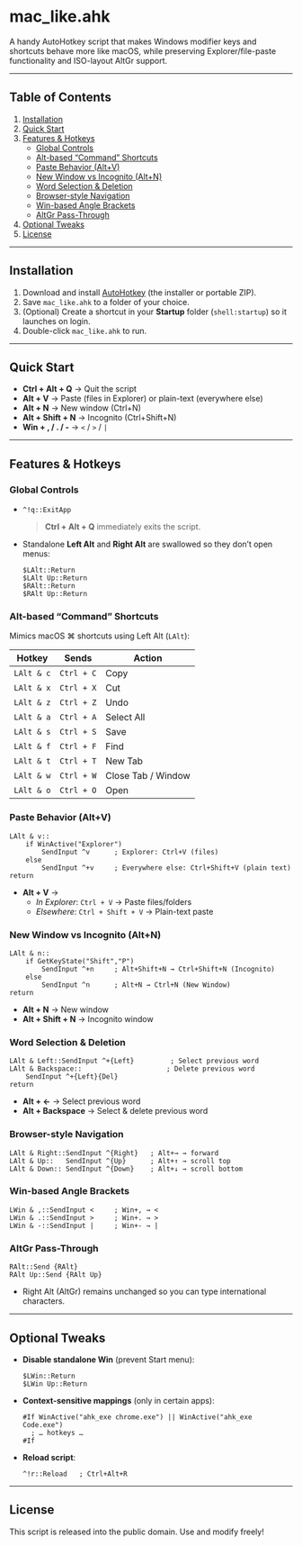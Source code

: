 # mac_like.ahk

A handy AutoHotkey script that makes Windows modifier keys and shortcuts behave more like macOS, while preserving Explorer/file-paste functionality and ISO-layout AltGr support.

---

## Table of Contents

1. [Installation](#installation)  
2. [Quick Start](#quick-start)  
3. [Features & Hotkeys](#features--hotkeys)  
   - [Global Controls](#global-controls)  
   - [Alt-based “Command” Shortcuts](#alt-based-command-shortcuts)  
   - [Paste Behavior (Alt+V)](#paste-behavior-altv)  
   - [New Window vs Incognito (Alt+N)](#new-window-vs-incognito-altn)  
   - [Word Selection & Deletion](#word-selection--deletion)  
   - [Browser-style Navigation](#browser-style-navigation)  
   - [Win-based Angle Brackets](#win-based-angle-brackets)  
   - [AltGr Pass-Through](#altgr-pass-through)  
4. [Optional Tweaks](#optional-tweaks)  
5. [License](#license)

---

## Installation

1. Download and install [AutoHotkey](https://www.autohotkey.com/) (the installer or portable ZIP).  
2. Save `mac_like.ahk` to a folder of your choice.  
3. (Optional) Create a shortcut in your **Startup** folder (`shell:startup`) so it launches on login.  
4. Double-click `mac_like.ahk` to run.  

---

## Quick Start

- **Ctrl + Alt + Q** → Quit the script  
- **Alt + V** → Paste (files in Explorer) or plain-text (everywhere else)  
- **Alt + N** → New window (Ctrl+N)  
- **Alt + Shift + N** → Incognito (Ctrl+Shift+N)  
- **Win + , / . / -** → `<` / `>` / `|`  

---

## Features & Hotkeys

### Global Controls

- `^!q::ExitApp`  
  > **Ctrl + Alt + Q** immediately exits the script.

- Standalone **Left Alt** and **Right Alt** are swallowed so they don’t open menus:
  ```ahk
  $LAlt::Return
  $LAlt Up::Return
  $RAlt::Return
  $RAlt Up::Return
  ```

### Alt-based “Command” Shortcuts

Mimics macOS ⌘ shortcuts using Left Alt (`LAlt`):

| Hotkey       | Sends           | Action               |
|--------------|-----------------|----------------------|
| `LAlt & c`   | `Ctrl + C`      | Copy                 |
| `LAlt & x`   | `Ctrl + X`      | Cut                  |
| `LAlt & z`   | `Ctrl + Z`      | Undo                 |
| `LAlt & a`   | `Ctrl + A`      | Select All           |
| `LAlt & s`   | `Ctrl + S`      | Save                 |
| `LAlt & f`   | `Ctrl + F`      | Find                 |
| `LAlt & t`   | `Ctrl + T`      | New Tab              |
| `LAlt & w`   | `Ctrl + W`      | Close Tab / Window   |
| `LAlt & o`   | `Ctrl + O`      | Open                 |

### Paste Behavior (Alt+V)

```ahk
LAlt & v::
    if WinActive("Explorer") 
        SendInput ^v      ; Explorer: Ctrl+V (files)
    else
        SendInput ^+v     ; Everywhere else: Ctrl+Shift+V (plain text)
return
```

- **Alt + V** →  
  - _In Explorer_: `Ctrl + V` → Paste files/folders  
  - _Elsewhere_: `Ctrl + Shift + V` → Plain-text paste

### New Window vs Incognito (Alt+N)

```ahk
LAlt & n::
    if GetKeyState("Shift","P")
        SendInput ^+n     ; Alt+Shift+N → Ctrl+Shift+N (Incognito)
    else
        SendInput ^n      ; Alt+N → Ctrl+N (New Window)
return
```

- **Alt + N** → New window  
- **Alt + Shift + N** → Incognito window

### Word Selection & Deletion

```ahk
LAlt & Left::SendInput ^+{Left}         ; Select previous word
LAlt & Backspace::                     ; Delete previous word
    SendInput ^+{Left}{Del}
return
```

- **Alt + ←** → Select previous word  
- **Alt + Backspace** → Select & delete previous word

### Browser-style Navigation

```ahk
LAlt & Right::SendInput ^{Right}   ; Alt+→ → forward
LAlt & Up::   SendInput ^{Up}      ; Alt+↑ → scroll top
LAlt & Down:: SendInput ^{Down}    ; Alt+↓ → scroll bottom
```

### Win-based Angle Brackets

```ahk
LWin & ,::SendInput <     ; Win+, → <
LWin & .::SendInput >     ; Win+. → >
LWin & -::SendInput |     ; Win+- → |
```

### AltGr Pass-Through

```ahk
RAlt::Send {RAlt}
RAlt Up::Send {RAlt Up}
```

- Right Alt (AltGr) remains unchanged so you can type international characters.

---

## Optional Tweaks

- **Disable standalone Win** (prevent Start menu):  
  ```ahk
  $LWin::Return
  $LWin Up::Return
  ```
- **Context-sensitive mappings** (only in certain apps):  
  ```ahk
  #If WinActive("ahk_exe chrome.exe") || WinActive("ahk_exe Code.exe")
    ; … hotkeys …
  #If
  ```
- **Reload script**:  
  ```ahk
  ^!r::Reload   ; Ctrl+Alt+R
  ```

---

## License

This script is released into the public domain. Use and modify freely!
